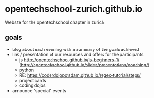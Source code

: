 # opentechschool-zurich.github.io

Website for the opentechschool chapter in zurich

## goals

- blog about each evening with a summary of the goals achieved
- link / presentation of our resources and offers for the participants
  - js http://opentechschool.github.io/js-beginners-1/ (http://opentechschool.github.io/slides/presentations/coaching/)
  - python
  - RE: https://coderdojopotsdam.github.io/regex-tutorial/steps/
  - project cards
  - coding dojos
- announce "special" events
